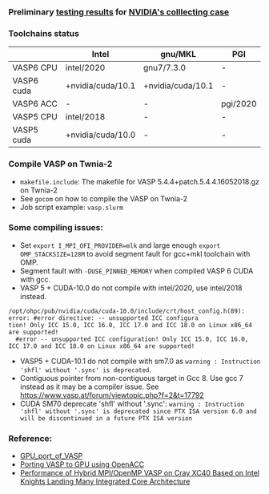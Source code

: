 ### Preliminary [testing results](https://docs.google.com/spreadsheets/d/1NJ5DjBFuAiLij8Sc5XTnC0TvKyMY-4YPJ8q7jN8ARbk/edit#gid=525954215) for [NVIDIA's colllecting case](https://github.com/smaintz-nv/gpu-vasp-files)

### Toolchains status

|               | Intel              | gnu/MKL             | PGI       |
| ------------- | ----------------   | ------------------- | ------    |
| VASP6 CPU     | intel/2020         | gnu7/7.3.0          | -         |
| VASP6 cuda    | +nvidia/cuda/10.1  | +nvidia/cuda/10.1    | -         |
| VASP6 ACC     | -                  | -                   |  pgi/2020 |
| VASP5 CPU     | intel/2018         | -                   | -         |
| VASP5 cuda    | +nvidia/cuda/10.0  | -                   | -         |


### Compile VASP on Twnia-2

* ```makefile.include```: The makefile for VASP 5.4.4+patch.5.4.4.16052018.gz on Twnia-2
* See ```gocom``` on how to compile the VASP on Twnia-2
* Job script example: ```vasp.slurm```


### Some compiling issues:
* Set `export I_MPI_OFI_PROVIDER=mlk` and large enough `export OMP_STACKSIZE=128M` to avoid segment fault for gcc+mkl toolchain with OMP.
* Segment fault with `-DUSE_PINNED_MEMORY` when compiled VASP 6 CUDA with gcc.
* VASP 5 + CUDA-10.0 do not compile with intel/2020, use intel/2018 instead. 
```
/opt/ohpc/pub/nvidia/cuda/cuda-10.0/include/crt/host_config.h(89): error: #error directive: -- unsupported ICC configura
tion! Only ICC 15.0, ICC 16.0, ICC 17.0 and ICC 18.0 on Linux x86_64 are supported!
  #error -- unsupported ICC configuration! Only ICC 15.0, ICC 16.0, ICC 17.0 and ICC 18.0 on Linux x86_64 are supported!
```
* VASP5 + CUDA-10.1 do not compile with sm7.0 as `warning : Instruction 'shfl' without '.sync' is deprecated`.
* Contiguous pointer from non-contiguous target in Gcc 8. Use gcc 7 instead as it may be a compiler issue. See https://www.vasp.at/forum/viewtopic.php?f=2&t=17792
* CUDA SM70 deprecate 'shfl' without '.sync': `warning : Instruction 'shfl' without '.sync' is deprecated since PTX ISA version 6.0 and will be discontinued in a future PTX ISA version`

### Reference:
* [GPU_port_of_VASP](https://www.vasp.at/wiki/index.php/GPU_port_of_VASP)
* [Porting VASP to GPU using OpenACC](https://on-demand.gputechconf.com/supercomputing/2019/pdf/sc1911-porting-vasp-to-gpus-using-openacc.pdf)
* [Performance of Hybrid MPI/OpenMP VASP on Cray XC40 Based on Intel Knights Landing Many Integrated Core Architecture](https://opus4.kobv.de/opus4-zib/frontdoor/index/index/docId/6510)



